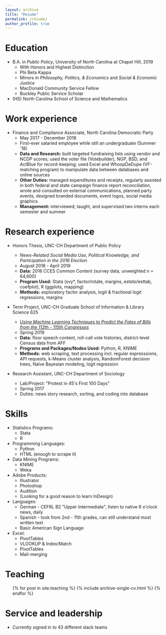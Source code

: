 ```yaml
---
layout: archive
title: "Resume"
permalink: /resume/
author_profile: true
---
```


Education
======
* B.A. in *Public Policy*, University of North Carolina at Chapel Hill, 2019
  * With Honors and Highest Distinction
  * Phi Beta Kappa
  * Minors in *Philosophy, Politics, & Economics* and *Social & Economic Justice*
  * MacDonald Community Service Fellow
  * Buckley Public Service Scholar
* (HS) North Carolina School of Science and Mathematics

Work experience
======
* Finance and Compliance Associate, North Carolina Democratic Party
  * May 2017 - December 2018
  * First-ever salaried employee while still an undergraduate (Summer '18)
  * **Data and Research:** built targeted fundraising lists using vendor and NCDP scores; used the voter file (Votebuilder), NGP, BSD, and ActBlue for record-keeping; used Excel and WhoopDeDupe (VF-matching program) to manipulate data between databases and online sources
  * **Other Duties:** managed expenditures and receipts, regularly assisted in both federal and state campaign finance report reconciliation, wrote and consulted on external communications, planned party events, designed branded documents, event logos, social media graphics
  * **Management:** interviewed, taught, and supervised two interns each semester and summer

Research experience
======
* Honors Thesis, UNC-CH Department of Public Policy
  * *News-Related Social Media Use, Political Knowledge, and Participation in the 2016 Election*
  * August 2018 - April 2019
  * **Data:** 2016 CCES Common Content (survey data, unweighted n = 64,600)
  * **Program Used:** Stata (svy*, factor/rotate, margins, eststo/esttab, coefplot), R (ggplots, mapping)
  * **Methods:** exploratory factor analysis, logit & fractional logit regressions, margins
  
* Term Project, UNC-CH Graduate School of Information & Library Science 625
  * [*Using Machine Learning Techniques to Predict the Fates of Bills from the 112th - 115th Congresses*](https://johnbroberson.github.io/inls625project/)
  * Spring 2019
  * **Data:** floor speech content, roll-call vote histories, district-level Census data from AFF
  * **Programs and Packages/Nodes Used:** Python, R, KNIME
  * **Methods:** web scraping, text processing incl. regular expresssions, API requests, k-Means cluster analysis, RandomForest decision trees, Naïve Bayesian modeling, logit regression
  
* Research Assistant, UNC-CH Department of Sociology
  * Lab/Project: "Protest in 45's First 100 Days"
  * Spring 2017
  * Duties: news story research, sorting, and coding into database
  
Skills
======
* Statistics Programs:
  * Stata
  * R
* Programming Languages:
  * Python 
  * HTML (enough to scrape it)
* Data Mining Programs:
  * KNIME
  * Weka 
* Adobe Products:
  * Illustrator
  * Photoshop
  * Audition
  * (Looking for a good reason to learn InDesign)
* Languages:
  * German - CEFRL B2 "Upper Intermediate", listen to native 6 o'clock news, daily
  * Spanish - took from 2nd - 11th grades, can still understand most written text
  * Basic American Sign Language
* Excel:
  * PivotTables
  * VLOOKUP & Index/Match
  * PivotTables
  * Mail-merging

Teaching
======
  <ul>{% for post in site.teaching %}
    {% include archive-single-cv.html %}
  {% endfor %}</ul>
  
Service and leadership
======
* Currently signed in to 43 different slack teams
